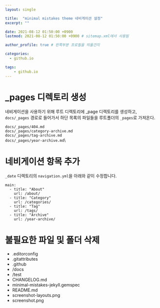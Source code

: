 ```yaml
---
layout: single

title:  "minimal mistakes theme 네비게이션 설정"
excerpt: ""

date: 2021-08-12 01:50:00 +0900
lastmod: 2021-08-12 01:50:00 +0900 # sitemap.xml에서 사용됨

author_profile: true # 왼쪽부분 프로필을 띄울건지

categories: 
  - github.io

tags: 
    - github.io
---
```


# _pages 디렉토리 생성
네비게이션을 사용하기 위해 루트 디렉토리에 _page 디렉토리를 생성하고, `docs/_pages` 경로로 들어가서 하단 목록의 파일들을 루트폴더의 `_pages`로 가져온다.

`docs/_pages/404.md`\
`docs/_pages/category-archive.md`\
`docs/_pages/tag-archive.md`\
`docs/_pages/year-archive.md`\

# 네비게이션 항목 추가
`_date` 디렉토리의 `navigation.yml`을 아래와 같이 수정합니다.
```
main:
  - title: "About"
    url: /about/
  - title: "Category"
    url: /categories/
  - title: "Tag"
    url: /tags/
  - title: "Archive"
    url: /year-archive/
```

# 불필요한 파일 및 폴더 삭제
- .editorconfig
- .gitattributes
- .github
- /docs
- /test
- CHANGELOG.md
- minimal-mistakes-jekyll.gemspec
- README.md
- screenshot-layouts.png
- screenshot.png


